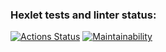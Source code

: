 ### Hexlet tests and linter status:
[![Actions Status](https://github.com/mashaanov/frontend-project-44/actions/workflows/hexlet-check.yml/badge.svg)](https://github.com/mashaanov/frontend-project-44/actions)
[![Maintainability](https://api.codeclimate.com/v1/badges/7c3185013b455d214509/maintainability)](https://codeclimate.com/github/mashaanov/frontend-project-44/maintainability)
